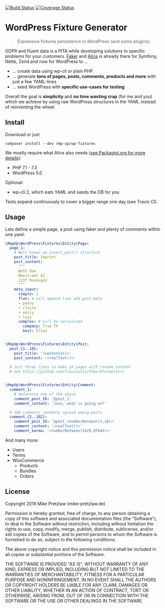 [![Build Status](https://travis-ci.org/rmp-up/wp-fixtures.svg?branch=master)](https://travis-ci.org/rmp-up/wp-fixtures)
[![Coverage Status](https://coveralls.io/repos/github/rmp-up/wp-fixtures/badge.svg)](https://coveralls.io/github/rmp-up/wp-fixtures)

# WordPress Fixture Generator

> Expressive fixtures persistence in WordPress (and some plugins).

GDPR and fluent data is a PITA while developing solutions
to specific problems for your customers.
[Faker](https://github.com/fzaninotto/Faker)
and [Alice](https://github.com/nelmio/alice)
is already there for Symfony, Nette, Zend and now for WordPress to ...

* ... create data using wp-cli or plain PHP.
* ... generate **tons of pages, posts, comments, products
      and more** with just a few YAML-lines
* ... seed WordPress with **specific use-cases for testing**

Overall the goal is **simplicity** and **no time wasting crap** (for me and you)
which we achieve by using raw WordPress structures in the YAML instead of
reinventing the wheel.

## Install

Download or just

    composer install --dev rmp-up/wp-fixtures

We mostly require what Alice also needs
([see Packagist.org for more details](https://packagist.org/packages/rmp-up/wp-fixtures)):

* PHP 7.1 - 7.3
* WordPress 5.0

Optional:

* wp-cli 2, which eats YAML and seeds the DB for you

Tests expand continuously to cover a bigger range one day (see Travis CI).


## Usage

Lets define a simple page,
a post using faker
and plenty of comments within one yaml:

```yaml
\RmpUp\WordPress\Fixtures\Entity\Page:
  page_1:
    # Well known wp_insert_post() structure
    post_title: Imprint
    post_content:
      """
      Beth Doe
      Meestreet 42
      1337 Muskegon
      """
    meta_input:
      simple: 1
      flat: # will append like add_post_meta
      - penny
      - claire
      - emily
      - lucy
      complex: # will be serialized
        company: True TV
        best: Ellen


\RmpUp\WordPress\Fixtures\Entity\Post:
  post_{1..10}:
    post_title: '<sentence()>'
    post_content: '<realText()>'
      
  # Just three lines to make 10 pages with random content
  # see https://github.com/fzaninotto/Faker#formatters


\RmpUp\WordPress\Fixtures\Entity\Comment:
  comment_1:
    # Reference one of the above
    comment_post_ID: '@post_1'
    comment_content: 'Jose, what is going on?'

  # 100 comments randomly spread among posts
  comment_{2..102}:
    comment_post_ID: '@post_<numberBetween(1,10)>'
    comment_content: '<realText()>'
    comment_karma: '<numberBetween(5429,87645)>'
```

And many more:

* Users
* Terms
* WooCommerce
  * Products
  * Bundles
  * Orders

## License

Copyright 2019 Mike Pretzlaw (mike-pretzlaw.de)

Permission is hereby granted, free of charge,
to any person obtaining a copy of this software
and associated documentation files (the "Software"),
to deal in the Software without restriction,
including without limitation the rights to use, copy, modify, merge, publish,
distribute, sublicense, and/or sell copies of the Software,
and to permit persons to whom the Software is furnished to do so,
subject to the following conditions:

The above copyright notice and this permission notice shall be included
in all copies or substantial portions of the Software.

THE SOFTWARE IS PROVIDED "AS IS", WITHOUT WARRANTY OF ANY KIND,
EXPRESS OR IMPLIED,
INCLUDING BUT NOT LIMITED TO THE WARRANTIES OF MERCHANTABILITY,
FITNESS FOR A PARTICULAR PURPOSE AND NONINFRINGEMENT.
IN NO EVENT SHALL THE AUTHORS OR COPYRIGHT HOLDERS BE LIABLE FOR ANY CLAIM,
DAMAGES OR OTHER LIABILITY, WHETHER IN AN ACTION OF CONTRACT,
TORT OR OTHERWISE, ARISING FROM, OUT OF OR IN CONNECTION WITH THE SOFTWARE
OR THE USE OR OTHER DEALINGS IN THE SOFTWARE.
